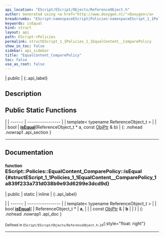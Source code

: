 ```yaml
---
api_location: "EScript/EScript/Objects/ReferenceObject.h"
author: Generated using <a href="http://www.doxygen.nl/">Doxygen</a>
breadcrumbs: "EScript:namespaceEScript|Policies:namespaceEScript_1_1Policies"
keywords: isEqual
kind: struct
layout: api
path: EScript->Policies
permalink: structEScript_1_1Policies_1_1EqualContent__ComparePolicy
show_in_toc: false
sidebar: api_sidebar
title: "EqualContent_ComparePolicy"
toc: false
use_as_root: false
---
```


| public |
{:.api_label}

## Description





## Public Static Functions

|
| ------: | ----------------- |
| template< typename ReferenceObject_t  >  | |
| bool | **[isEqual](#structEScript_1_1Policies_1_1EqualContent%5F%5FComparePolicy_1a839f233a731d038b9e93d6299e3dcd9d)**(ReferenceObject_t * a, const [ObjPtr](namespaceEScript#namespaceEScript_1a64e706091a60f17b4f2b9dd748967523) & b) |
{: .nohead .nowrap1 .api_section }


-------------------------------------------------------------------

## Documentation

### <small>function</small><br/> EScript::Policies::EqualContent_ComparePolicy::isEqual {#structEScript_1_1Policies_1_1EqualContent__ComparePolicy_1a839f233a731d038b9e93d6299e3dcd9d}

| public | static | inline |
{:.api_label}

|
| ------: | ----------------- |
| template< typename ReferenceObject_t  > |
| bool **[isEqual](#structEScript_1_1Policies_1_1EqualContent%5F%5FComparePolicy_1a839f233a731d038b9e93d6299e3dcd9d)**( | ReferenceObject_t * | **a**, |
| | const [ObjPtr](namespaceEScript#namespaceEScript_1a64e706091a60f17b4f2b9dd748967523) & | **b** |
|   ) |
{: .nohead .nowrap1 .api_doc }





<sub>Defined in `EScript/EScript/Objects/ReferenceObject.h:24`</sub>{:style="float: right"}

-------------------------------------------------------------------


